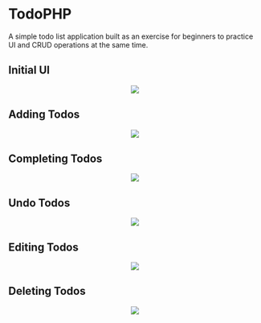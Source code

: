 # TodoPHP
A simple todo list application built as an exercise for beginners to practice UI and CRUD operations at the same time.

## Initial UI

<p align="center">
  <img src="https://i.imgur.com/9mUJTl3.png">
</p>

## Adding Todos

<p align="center">
  <img src="https://i.imgur.com/tMMFKen.gif">
</p>

## Completing Todos

<p align="center">
  <img  src="https://i.imgur.com/v1HE1rH.gif">
</p>

## Undo Todos

<p align="center">
  <img src="https://i.imgur.com/9aDoiQW.gif">
</p>

## Editing Todos

<p align="center">
  <img src="https://i.imgur.com/RucB9LR.gif">
</p>

## Deleting Todos

<p align="center">
  <img src="https://i.imgur.com/5xLbLn2.gif">
</p>
